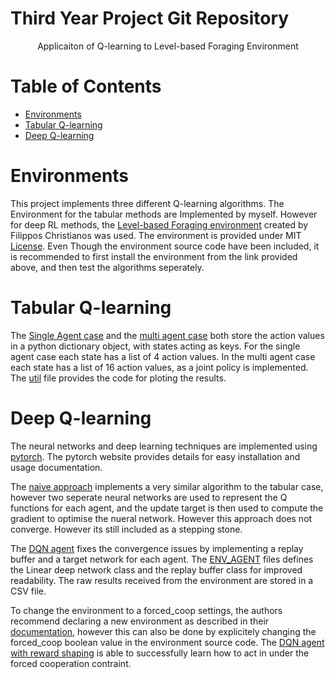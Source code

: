 # Third Year Project Git Repository
<p align="center">Applicaiton of Q-learning to Level-based Foraging Environment </p> 

<!-- TABLE OF CONTENTS -->
<h1> Table of Contents </h1>

- [Environments](#Environments)
- [Tabular Q-learning](#TAB)
- [Deep Q-learning](#DEEP)





<!-- Environments-->
# Environments
This project implements three different Q-learning algorithms. The Environment for the tabular methods are Implemented by myself. However for deep RL methods, the [Level-based Foraging environment](https://github.com/semitable/lb-foraging) created by Filippos Christianos was used. 
 The environment is provided under MIT [License](./LICENSE). Even Though the environment source code  have been included, it is recommended to first install the environment from the link provided above, and then test the algorithms seperately. 

<!-- TAB-->
# Tabular Q-learning 
The [Single Agent case](./IMPLEMENTATIONS/Tabular.py) and the [multi agent case](./MPLEMENTATIONS/Tabular_multi.py) both store the action values in a python dictionary object, with states acting as keys. For the single agent case each state has a list of 4 action values. In the multi agent case each state has a list of 16 action values, as a joint policy is implemented. The [util](/IMPLEMENTATIONS/util.py) file provides the code for ploting the results. 

<!-- DEEP-->
# Deep Q-learning
The neural networks and deep learning techniques are implemented using [pytorch](https://pytorch.org). The pytorch website provides details for easy installation and usage documentation.

The [naive approach](./IMPLEMENTATIONS/Naive_deep_Q_learning.py) implements a very similar algorithm to the tabular case, however two seperate neural networks are used to represent the Q functions for each agent, and the update target is then used to compute the gradient to optimise the nueral network. However this approach does not converge. However its still included as a stepping stone. 

The [DQN agent](/IMPLEMENTATIONS/DQN_agent.py)  fixes the convergence issues by implementing a replay buffer and a target network for each agent. The [ENV_AGENT](/IMPLEMENTATIONS/ENV_AGENT.pyIMPLEMENTATIONS) files defines the Linear deep network class and the replay buffer class for improved readability. The raw results received from the environment are stored in a CSV file. 

To change the environment to a forced_coop settings, the authors recommend declaring a new environment as described in their [documentation](https://github.com/semitable/lb-foraging), however this can also be done by explicitely changing the forced_coop boolean value in the environment source code. The [DQN agent with reward shaping](/IMPLEMENTATIONS/DQN_forced_coop.py) is able to successfully learn how to act in under the forced cooperation contraint. 

